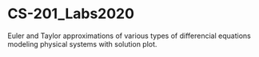 # CS-201_Labs2020
Euler and Taylor approximations of various types of differencial equations modeling physical systems with solution plot.
